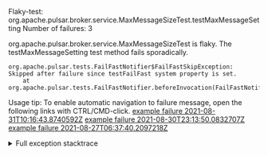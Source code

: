         
Flaky-test: org.apache.pulsar.broker.service.MaxMessageSizeTest.testMaxMessageSetting
Number of failures: 3

org.apache.pulsar.broker.service.MaxMessageSizeTest is flaky. The testMaxMessageSetting test method fails sporadically.

```
org.apache.pulsar.tests.FailFastNotifier$FailFastSkipException: Skipped after failure since testFailFast system property is set.
	at org.apache.pulsar.tests.FailFastNotifier.beforeInvocation(FailFastNotifier.java:88)

```

Usage tip: To enable automatic navigation to failure message, open the following links with CTRL/CMD-click.
[example failure 2021-08-31T10:16:43.8740592Z](https://github.com/apache/pulsar/runs/3471501156?check_suite_focus=true#step:10:2509)
[example failure 2021-08-30T23:13:50.0832707Z](https://github.com/apache/pulsar/runs/3467152431?check_suite_focus=true#step:9:1829)
[example failure 2021-08-27T06:37:40.2097218Z](https://github.com/apache/pulsar/runs/3440411059?check_suite_focus=true#step:9:3751)


<details>
<summary>Full exception stacktrace</summary>
<code><pre>
org.apache.pulsar.tests.FailFastNotifier$FailFastSkipException: Skipped after failure since testFailFast system property is set.
	at org.apache.pulsar.tests.FailFastNotifier.beforeInvocation(FailFastNotifier.java:88)

</pre></code>
</details>

